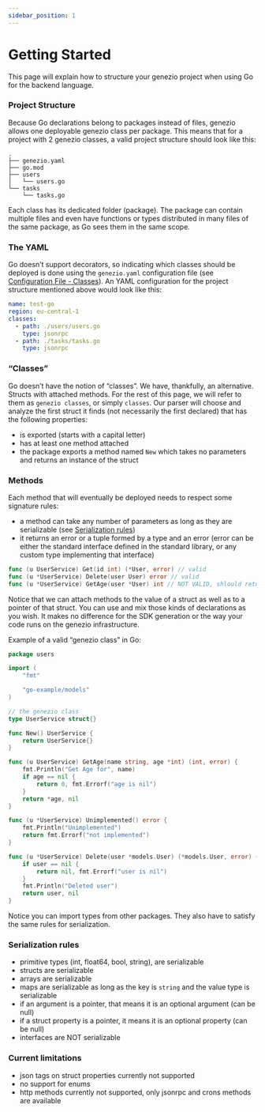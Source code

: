 ```yaml
---
sidebar_position: 1
---
```


# Getting Started

This page will explain how to structure your genezio project when using Go for the backend language.

### Project Structure

Because Go declarations belong to packages instead of files, genezio allows one deployable genezio class per package. This means that for a project with 2 genezio classes, a valid project structure should look like this:

```
.
├── genezio.yaml
├── go.mod
├── users
│   └── users.go
└── tasks
    └── tasks.go
```

Each class has its dedicated folder (package). The package can contain multiple files and even have functions or types distributed in many files of the same package, as Go sees them in the same scope.

### The YAML

Go doesn’t support decorators, so indicating which classes should be deployed is done using the `genezio.yaml` configuration file (see [Configuration File - Classes](../../project-structure/genezio-configuration-file#classes)). An YAML configuration for the project structure mentioned above would look like this:

```yaml
name: test-go
region: eu-central-1
classes:
  - path: ./users/users.go
    type: jsonrpc
  - path: ./tasks/tasks.go
    type: jsonrpc
```

### “Classes”

Go doesn’t have the notion of “classes”. We have, thankfully, an alternative. Structs with attached methods. For the rest of this page, we will refer to them as `genezio classes`, or simply `classes`. Our parser will choose and analyze the first struct it finds (not necessarily the first declared) that has the following properties:

- is exported (starts with a capital letter)
- has at least one method attached
- the package exports a method named `New` which takes no parameters and returns an instance of the struct

### Methods

Each method that will eventually be deployed needs to respect some signature rules:

- a method can take any number of parameters as long as they are serializable (see [Serialization rules](#serialization-rules))
- it returns an error or a tuple formed by a type and an error (error can be either the standard interface defined in the standard library, or any custom type implementing that interface)

```go
func (u UserService) Get(id int) (*User, error) // valid
func (u *UserService) Delete(user User) error // valid
func (u *UserService) GetAge(user *User) int // NOT VALID, shlould return (int, error)
```

Notice that we can attach methods to the value of a struct as well as to a pointer of that struct. You can use and mix those kinds of declarations as you wish. It makes no difference for the SDK generation or the way your code runs on the genezio infrastructure.

Example of a valid “genezio class” in Go:

```go
package users

import (
	"fmt"

	"go-example/models"
)

// the genezio class
type UserService struct{}

func New() UserService {
	return UserService{}
}

func (u UserService) GetAge(name string, age *int) (int, error) {
	fmt.Println("Get Age for", name)
	if age == nil {
		return 0, fmt.Errorf("age is nil")
	}
	return *age, nil
}

func (u *UserService) Unimplemented() error {
	fmt.Println("Unimplemented")
	return fmt.Errorf("not implemented")
}

func (u *UserService) Delete(user *models.User) (*models.User, error) {
	if user == nil {
		return nil, fmt.Errorf("user is nil")
	}
	fmt.Println("Deleted user")
	return user, nil
}
```

Notice you can import types from other packages. They also have to satisfy the same rules for serialization.

### Serialization rules

- primitive types (int, float64, bool, string), are serializable
- structs are serializable
- arrays are serializable
- maps are serializable as long as the key is `string` and the value type is serializable
- if an argument is a pointer, that means it is an optional argument (can be null)
- if a struct property is a pointer, it means it is an optional property (can be null)
- interfaces are NOT serializable

### Current limitations

- json tags on struct properties currently not supported
- no support for enums
- http methods currently not supported, only jsonrpc and crons methods are available
